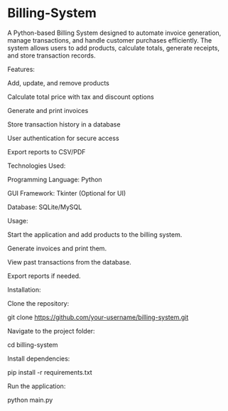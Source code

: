 # Billing-System
A Python-based Billing System designed to automate invoice generation, manage transactions, and handle customer purchases efficiently. The system allows users to add products, calculate totals, generate receipts, and store transaction records.

Features:

Add, update, and remove products

Calculate total price with tax and discount options

Generate and print invoices

Store transaction history in a database

User authentication for secure access

Export reports to CSV/PDF


Technologies Used:

Programming Language: Python

GUI Framework: Tkinter (Optional for UI)

Database: SQLite/MySQL

Usage:

Start the application and add products to the billing system.

Generate invoices and print them.

View past transactions from the database.

Export reports if needed.


Installation:

Clone the repository:

git clone https://github.com/your-username/billing-system.git

Navigate to the project folder:

cd billing-system

Install dependencies:

pip install -r requirements.txt

Run the application:

python main.py
